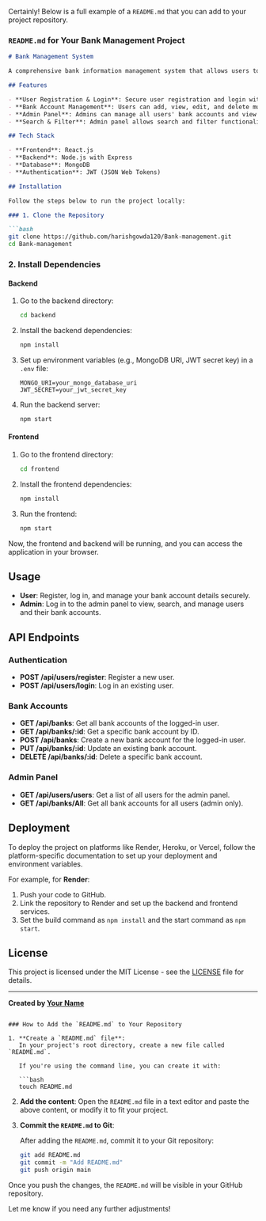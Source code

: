 Certainly! Below is a full example of a `README.md` that you can add to your project repository.

### `README.md` for Your Bank Management Project

```markdown
# Bank Management System

A comprehensive bank information management system that allows users to manage their bank account details securely. It includes features for both users and admins to interact with and manage bank account information.

## Features

- **User Registration & Login**: Secure user registration and login with password encryption.
- **Bank Account Management**: Users can add, view, edit, and delete multiple bank accounts.
- **Admin Panel**: Admins can manage all users' bank accounts and view the details of all users.
- **Search & Filter**: Admin panel allows search and filter functionalities to easily manage users.

## Tech Stack

- **Frontend**: React.js
- **Backend**: Node.js with Express
- **Database**: MongoDB
- **Authentication**: JWT (JSON Web Tokens)

## Installation

Follow the steps below to run the project locally:

### 1. Clone the Repository

```bash
git clone https://github.com/harishgowda120/Bank-management.git
cd Bank-management
```

### 2. Install Dependencies

#### Backend

1. Go to the backend directory:

   ```bash
   cd backend
   ```

2. Install the backend dependencies:

   ```bash
   npm install
   ```

3. Set up environment variables (e.g., MongoDB URI, JWT secret key) in a `.env` file:

   ```
   MONGO_URI=your_mongo_database_uri
   JWT_SECRET=your_jwt_secret_key
   ```

4. Run the backend server:

   ```bash
   npm start
   ```

#### Frontend

1. Go to the frontend directory:

   ```bash
   cd frontend
   ```

2. Install the frontend dependencies:

   ```bash
   npm install
   ```

3. Run the frontend:

   ```bash
   npm start
   ```

Now, the frontend and backend will be running, and you can access the application in your browser.

## Usage

- **User**: Register, log in, and manage your bank account details securely.
- **Admin**: Log in to the admin panel to view, search, and manage users and their bank accounts.

## API Endpoints

### Authentication

- **POST /api/users/register**: Register a new user.
- **POST /api/users/login**: Log in an existing user.

### Bank Accounts

- **GET /api/banks**: Get all bank accounts of the logged-in user.
- **GET /api/banks/:id**: Get a specific bank account by ID.
- **POST /api/banks**: Create a new bank account for the logged-in user.
- **PUT /api/banks/:id**: Update an existing bank account.
- **DELETE /api/banks/:id**: Delete a specific bank account.

### Admin Panel

- **GET /api/users/users**: Get a list of all users for the admin panel.
- **GET /api/banks/All**: Get all bank accounts for all users (admin only).

## Deployment

To deploy the project on platforms like Render, Heroku, or Vercel, follow the platform-specific documentation to set up your deployment and environment variables.

For example, for **Render**:
1. Push your code to GitHub.
2. Link the repository to Render and set up the backend and frontend services.
3. Set the build command as `npm install` and the start command as `npm start`.

## License

This project is licensed under the MIT License - see the [LICENSE](LICENSE) file for details.

---

**Created by [Your Name](https://github.com/your-username)**
```

### How to Add the `README.md` to Your Repository

1. **Create a `README.md` file**: 
   In your project's root directory, create a new file called `README.md`.

   If you're using the command line, you can create it with:

   ```bash
   touch README.md
   ```

2. **Add the content**: 
   Open the `README.md` file in a text editor and paste the above content, or modify it to fit your project.

3. **Commit the `README.md` to Git**:

   After adding the `README.md`, commit it to your Git repository:

   ```bash
   git add README.md
   git commit -m "Add README.md"
   git push origin main
   ```

Once you push the changes, the `README.md` will be visible in your GitHub repository.

Let me know if you need any further adjustments!
